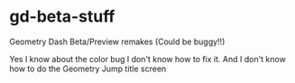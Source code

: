 # gd-beta-stuff
Geometry Dash Beta/Preview remakes (Could be buggy!!)



Yes I know about the color bug I don't know how to fix it.
And I don't know how to do the Geometry Jump title screen
